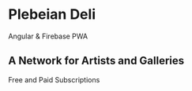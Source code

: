 # Plebeian Deli

Angular & Firebase PWA

## A Network for Artists and Galleries

Free and Paid Subscriptions
